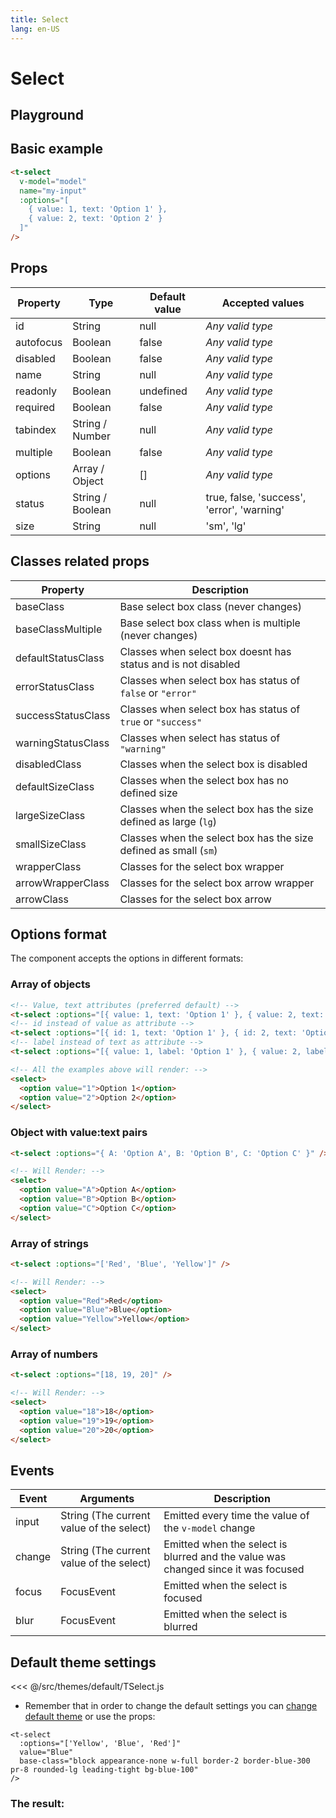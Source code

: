 ```yaml
---
title: Select
lang: en-US
---
```


# Select

## Playground

<select-field />

## Basic example

```html
<t-select
  v-model="model"
  name="my-input"
  :options="[
    { value: 1, text: 'Option 1' },
    { value: 2, text: 'Option 2' }
  ]"
/>
```

## Props

| Property    | Type        | Default value | Accepted values |
|---      |---        |---      |---      |
| id      | String      | null      | _Any valid type_ |
| autofocus   | Boolean     | false     | _Any valid type_ |
| disabled    | Boolean     | false     | _Any valid type_ |
| name      | String      | null      | _Any valid type_ |
| readonly    | Boolean     | undefined   | _Any valid type_ |
| required    | Boolean     | false     | _Any valid type_ |
| tabindex    | String / Number | null      | _Any valid type_ |
| multiple    | Boolean     | false     | _Any valid type_ |
| options   | Array / Object  | []      | _Any valid type_ |
| status        | String / Boolean  | null        | true, false, 'success', 'error', 'warning' |
| size        | String          | null        | 'sm', 'lg' |

## Classes related props

| Property        | Description                                                         |
|---                    |---                                                            |
| baseClass             | Base select box class (never changes)                      |
| baseClassMultiple     | Base select box class when is multiple (never changes)     |
| defaultStatusClass    | Classes when select box doesnt has status and is not disabled |
| errorStatusClass      | Classes when select box has status of `false` or `"error"`    |
| successStatusClass    | Classes when select box has status of `true` or `"success"`   |
| warningStatusClass    | Classes when select has status of `"warning"`                 |
| disabledClass         | Classes when the select box is disabled                       |
| defaultSizeClass      | Classes when the select box has no defined size               |
| largeSizeClass        | Classes when the select box has the size defined as large (`lg`)  |
| smallSizeClass        | Classes when the select box has the size defined as small (`sm`)  |
| wrapperClass          | Classes for the select box wrapper                            |
| arrowWrapperClass     | Classes for the select box arrow wrapper                      |
| arrowClass            | Classes for the select box arrow                              |

## Options format

The component accepts the options in different formats:

### Array of objects

```html
<!-- Value, text attributes (preferred default) -->
<t-select :options="[{ value: 1, text: 'Option 1' }, { value: 2, text: 'Option 2' }]" />
<!-- id instead of value as attribute -->
<t-select :options="[{ id: 1, text: 'Option 1' }, { id: 2, text: 'Option 2' }]" />
<!-- label instead of text as attribute -->
<t-select :options="[{ value: 1, label: 'Option 1' }, { value: 2, label: 'Option 2' }]" />

<!-- All the examples above will render: -->
<select>
  <option value="1">Option 1</option>
  <option value="2">Option 2</option>
</select>
```

### Object with value:text pairs
```html
<t-select :options="{ A: 'Option A', B: 'Option B', C: 'Option C' }" />

<!-- Will Render: -->
<select>
  <option value="A">Option A</option>
  <option value="B">Option B</option>
  <option value="C">Option C</option>
</select>
```

### Array of strings
```html
<t-select :options="['Red', 'Blue', 'Yellow']" />

<!-- Will Render: -->
<select>
  <option value="Red">Red</option>
  <option value="Blue">Blue</option>
  <option value="Yellow">Yellow</option>
</select>
```
### Array of numbers
```html
<t-select :options="[18, 19, 20]" />

<!-- Will Render: -->
<select>
  <option value="18">18</option>
  <option value="19">19</option>
  <option value="20">20</option>
</select>
```

## Events

| Event   | Arguments                   | Description   |
|---    |---                      |---      |
| input   | String (The current value of the select)  | Emitted every time the value of the `v-model` change |
| change  | String (The current value of the select)  | Emitted when the select is blurred and the value was changed since it was focused |
| focus   | FocusEvent                  | Emitted when the select is focused  |
| blur    | FocusEvent                  | Emitted when the select is blurred  |

## Default theme settings

<<< @/src/themes/default/TSelect.js

* Remember that in order to change the default settings you can [change default theme](/#_2-2-or-better-yet-create-your-own-theme) or use the props: 

```vue
<t-select
  :options="['Yellow', 'Blue', 'Red']"
  value="Blue"
  base-class="block appearance-none w-full border-2 border-blue-300 pr-8 rounded-lg leading-tight bg-blue-100"
/>
```

### The result:

<t-card class="mt-2 bg-gray-100">
<t-select
  :options="['Yellow', 'Blue', 'Red']"
  value="Blue"
  base-class="block appearance-none w-full border-2 border-blue-300 pr-8 rounded-lg leading-tight bg-blue-100"
/>
</t-card>
